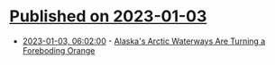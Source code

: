 # [Published on 2023-01-03](index.md)

* [2023-01-03, 06:02:00](https://science.slashdot.org/story/23/01/02/196249/alaskas-arctic-waterways-are-turning-a-foreboding-orange?utm_source=rss1.0mainlinkanon&utm_medium=feed) - [Alaska's Arctic Waterways Are Turning a Foreboding Orange](https://science.slashdot.org/story/23/01/02/196249/alaskas-arctic-waterways-are-turning-a-foreboding-orange?utm_source=rss1.0mainlinkanon&utm_medium=feed)
